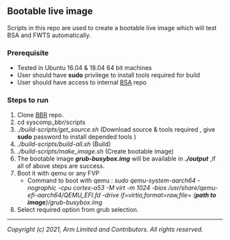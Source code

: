 ## Bootable live image

Scripts in this repo are used to create a bootable live image which will test BSA and FWTS automatically.

### Prerequisite

 - Tested in Ubuntu 16.04 & 18.04 64 bit machines
 - User should have **sudo** privilege to install tools required for build
 - User should have access to internal [BSA](https://ap-gerrit-1.ap01.arm.com/admin/repos/avk/syscomp_bsa) repo

### Steps to run

 1. Clone [BBR](https://ap-gerrit-1.ap01.arm.com/admin/repos/avk/syscomp\_bbr) repo.
 2. cd syscomp\_bbr/scripts
 3. _./build-scripts/get\_source.sh_ (Download source & tools required , give **sudo** password to install  depended tools )
 4. _./build-scripts/build-all.sh_ (Build)
 5. _./build-scripts/make\_image.sh_ (Create bootable image)
 6. The bootable image **_grub-busybox.img_** will be available in **_./output_** ,if all of above steps are success.
 7. Boot it with qemu or any FVP
     * Command to boot with qemu : _sudo qemu-system-aarch64 -nographic -cpu cortex-a53 -M virt -m 1024 -bios /usr/share/qemu-efi-aarch64/QEMU\_EFI.fd -drive if=virtio,format=raw,file= (**path to image**)/grub-busybox.img_
 8. Select required option from grub selection.
- - - - - - - - - - - - - - - - - - - -

_Copyright (c) 2021, Arm Limited and Contributors. All rights reserved._

